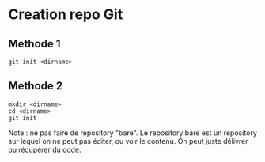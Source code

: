 # Creation repo Git

## Methode 1

```
git init <dirname>
```

## Methode 2

```
mkdir <dirname>
cd <dirname>
git init
```

Note : ne pas faire de repository "bare". Le repository bare est un repository
sur lequel on ne peut pas éditer, ou voir le contenu. On peut juste délivrer ou
récupérer du code.
